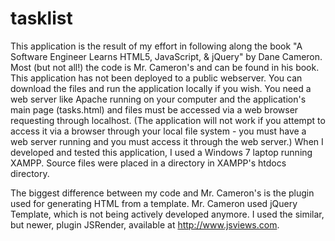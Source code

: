 # tasklist

This application is the result of my effort in following along the book "A Software Engineer Learns HTML5, JavaScript, & jQuery" by Dane Cameron. Most (but not all!) the code is Mr. Cameron's and can be found in his book.  This application has not been deployed to a public webserver. You can download the files and run the application locally if you wish. You need a web server like Apache running on your computer and the application's main page (tasks.html) and files must be accessed via a web browser requesting through localhost. (The application will not work if you attempt to access it via a browser through your local file system - you must have a web server running and you must access it through the web server.)  When I developed and tested this application, I used a Windows 7 laptop running XAMPP. Source files were placed in a directory in XAMPP's htdocs directory.

The biggest difference between my code and Mr. Cameron's is the plugin used for generating HTML from a template. Mr. Cameron used jQuery Template, which is not being actively developed anymore. I used the similar, but newer, plugin JSRender, available at http://www.jsviews.com.

